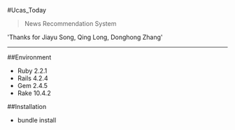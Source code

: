 #Ucas_Today
> News Recommendation System

'Thanks for Jiayu Song, Qing Long, Donghong Zhang'

-------------------------------------------------------------------
##Environment

* Ruby 2.2.1
* Rails 4.2.4
* Gem 2.4.5
* Rake 10.4.2

##Installation

* bundle install 

